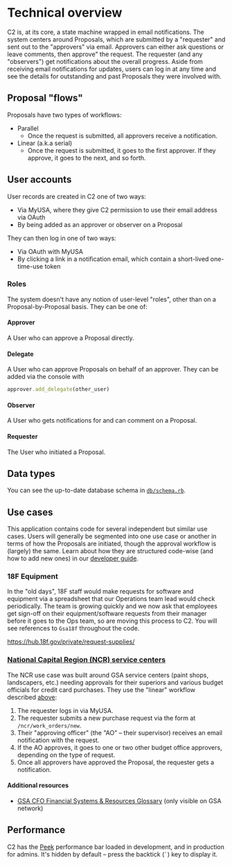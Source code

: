 # Technical overview

C2 is, at its core, a state machine wrapped in email notifications. The system centers around Proposals, which are submitted by a "requester" and sent out to the "approvers" via email. Approvers can either ask questions or leave comments, then approve" the request. The requester (and any "observers") get notifications about the overall progress. Aside from receiving email notifications for updates, users can log in at any time and see the details for outstanding and past Proposals they were involved with.

## Proposal "flows"

Proposals have two types of workflows:

* Parallel
    * Once the request is submitted, all approvers receive a notification.
* Linear (a.k.a serial)
    * Once the request is submitted, it goes to the first approver. If they approve, it goes to the next, and so forth.

## User accounts

User records are created in C2 one of two ways:

* Via MyUSA, where they give C2 permission to use their email address via OAuth
* By being added as an approver or observer on a Proposal

They can then log in one of two ways:

* Via OAuth with MyUSA
* By clicking a link in a notification email, which contain a short-lived one-time-use token

### Roles

The system doesn't have any notion of user-level "roles", other than on a Proposal-by-Proposal basis. They can be one of:

#### Approver

A User who can approve a Proposal directly.

#### Delegate

A User who can approve Proposals on behalf of an approver. They can be added via the console with

```ruby
approver.add_delegate(other_user)
```

#### Observer

A User who gets notifications for and can comment on a Proposal.

#### Requester

The User who initiated a Proposal.

## Data types

You can see the up-to-date database schema in [`db/schema.rb`](../db/schema.rb).

## Use cases

This application contains code for several independent but similar use cases. Users will generally be segmented into one use case or another in terms of how the Proposals are initiated, though the approval workflow is (largely) the same. Learn about how they are structured code-wise (and how to add new ones) in our [developer guide](use_case_development.md).

### 18F Equipment

In the "old days", 18F staff would make requests for software and equipment via a spreadsheet that our Operations team lead would check periodically. The team is growing quickly and we now ask that employees get sign-off on their equipment/software requests from their manager before it goes to the Ops team, so are moving this process to C2. You will see references to `Gsa18f` throughout the code.

https://hub.18f.gov/private/request-supplies/

### [National Capital Region (NCR) service centers](http://www.gsa.gov/portal/content/104717)

The NCR use case was built around GSA service centers (paint shops, landscapers, etc.) needing approvals for their superiors and various budget officials for credit card purchases. They use the "linear" workflow described [above](#proposal-flows):

1. The requester logs in via MyUSA.
1. The requester submits a new purchase request via the form at `/ncr/work_orders/new`.
1. Their "approving officer" (the "AO" – their supervisor) receives an email notification with the request.
1. If the AO approves, it goes to one or two other budget office approvers, depending on the type of request.
1. Once all approvers have approved the Proposal, the requester gets a notification.

#### Additional resources

* [GSA CFO Financial Systems & Resources Glossary](https://insite.gsa.gov/portal/content/537294) (only visible on GSA network)

## Performance

C2 has the [Peek](https://github.com/peek/peek) performance bar loaded in development, and in production for admins. It's hidden by default – press the backtick (`` ` ``) key to display it.
